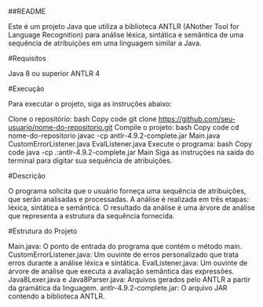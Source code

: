##README

Este é um projeto Java que utiliza a biblioteca ANTLR (ANother Tool for Language Recognition) para análise léxica, sintática e semântica de uma sequência de atribuições em uma linguagem similar a Java.

#Requisitos

Java 8 ou superior
ANTLR 4

#Execução

Para executar o projeto, siga as instruções abaixo:

Clone o repositório:
bash
Copy code
git clone https://github.com/seu-usuario/nome-do-repositorio.git
Compile o projeto:
bash
Copy code
cd nome-do-repositorio
javac -cp antlr-4.9.2-complete.jar Main.java CustomErrorListener.java EvalListener.java
Execute o programa:
bash
Copy code
java -cp .:antlr-4.9.2-complete.jar Main
Siga as instruções na saída do terminal para digitar sua sequência de atribuições.

#Descrição

O programa solicita que o usuário forneça uma sequência de atribuições, que serão analisadas e processadas. A análise é realizada em três etapas: léxica, sintática e semântica. O resultado da análise é uma árvore de análise que representa a estrutura da sequência fornecida.

#Estrutura do Projeto

Main.java: O ponto de entrada do programa que contém o método main.
CustomErrorListener.java: Um ouvinte de erros personalizado que trata erros durante a análise léxica e sintática.
EvalListener.java: Um ouvinte de árvore de análise que executa a avaliação semântica das expressões.
Java8Lexer.java e Java8Parser.java: Arquivos gerados pelo ANTLR a partir da gramática da linguagem.
antlr-4.9.2-complete.jar: O arquivo JAR contendo a biblioteca ANTLR.
